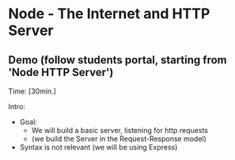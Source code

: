 
# Node - The Internet and HTTP Server


<!-- 

SKIP this unit (go directly to Express)

-->


<!-- 

- Part 1: Skip all (we have already covered all this content) untill 'Why would I use a backend?'

- Part 2: 
  - option 1: demo (do not do codealong)
  - option 2: SKIP alltogether (we'll just need the concept of PORT, which we can explain with Express)

-->



## Demo (follow students portal, starting from 'Node HTTP Server')

Time: [30min.]



Intro:
- Goal:
  - We will build a basic server, listening for http requests
  - (we build the Server in the Request-Response model)
- Syntax is not relevant (we will be using Express)
  <!-- @Luis: ask students NOT to codealong for this example  -->
  <!-- @Luis: ask students NOT to codealong for this example  -->


